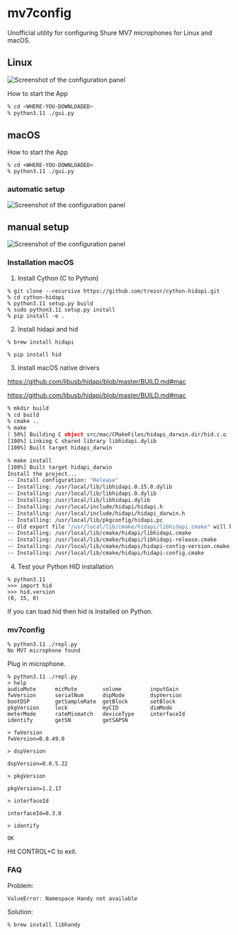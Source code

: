 # mv7config

Unofficial utility for configuring Shure MV7 microphones for Linux and macOS.


## Linux
![Screenshot of the configuration panel](res/screenshot.png)

How to start the App

```bash
% cd <WHERE-YOU-DOWNLOADED>
% python3.11 ./gui.py
```

## macOS

How to start the App

```
% cd <WHERE-YOU-DOWNLOADED>
% python3.11 ./gui.py
```

### automatic setup
![Screenshot of the configuration panel](res/screenshot-macos--automatic.png)

## manual setup
![Screenshot of the configuration panel](res/screenshot-macos--manual.png)




### Installation macOS

1. Install Cython (C to Python)
```
% git clone --recursive https://github.com/trezor/cython-hidapi.git
% cd cython-hidapi
% python3.11 setup.py build
% sudo python3.11 setup.py install
% pip install -e .
```

2. Install hidapi and hid

```
% brew install hidapi
```

```
% pip install hid
```


3. Install macOS native drivers

https://github.com/libusb/hidapi/blob/master/BUILD.md#mac

https://github.com/libusb/hidapi/blob/master/BUILD.md#mac

```bash
% mkdir build
% cd build
% cmake ..
% make
[ 50%] Building C object src/mac/CMakeFiles/hidapi_darwin.dir/hid.c.o
[100%] Linking C shared library libhidapi.dylib
[100%] Built target hidapi_darwin

% make install
[100%] Built target hidapi_darwin
Install the project...
-- Install configuration: "Release"
-- Installing: /usr/local/lib/libhidapi.0.15.0.dylib
-- Installing: /usr/local/lib/libhidapi.0.dylib
-- Installing: /usr/local/lib/libhidapi.dylib
-- Installing: /usr/local/include/hidapi/hidapi.h
-- Installing: /usr/local/include/hidapi/hidapi_darwin.h
-- Installing: /usr/local/lib/pkgconfig/hidapi.pc
-- Old export file "/usr/local/lib/cmake/hidapi/libhidapi.cmake" will be replaced.  Removing files [/usr/local/lib/cmake/hidapi/libhidapi-release.cmake].
-- Installing: /usr/local/lib/cmake/hidapi/libhidapi.cmake
-- Installing: /usr/local/lib/cmake/hidapi/libhidapi-release.cmake
-- Installing: /usr/local/lib/cmake/hidapi/hidapi-config-version.cmake
-- Installing: /usr/local/lib/cmake/hidapi/hidapi-config.cmake
```



4. Test your Python HID installation

```
% python3.11
>>> import hid
>>> hid.version
(0, 15, 0)
```

If you can load hid then hid is installed on Python.



### mv7config

```
% python3.11 ./repl.py
No MV7 microphone found
```

Plug in microphone.

```
% python3.11 ./repl.py
> help
audioMute      micMute        volume         inputGain
fwVersion      serialNum      dspMode        dspVersion
bootDSP        getSampleRate  getBlock       setBlock
pkgVersion     lock           myCID          dimMode
meterMode      rateMismatch   deviceType     interfaceId
identify       getSN          getSAPSN       

> fwVersion
fwVersion=0.0.49.0

> dspVersion

dspVersion=0.0.5.22

> pkgVersion

pkgVersion=1.2.17 

> interfaceId

interfaceId=0.3.0

> identify

OK

```

Hit CONTROL+C to exit.



### FAQ

Problem:

```
ValueError: Namespace Handy not available
```

Solution:

```
% brew install libhandy
```




